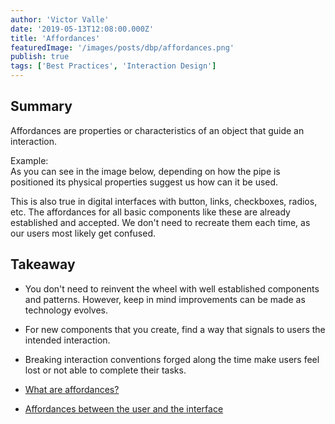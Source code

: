 ```yaml
---
author: 'Victor Valle'
date: '2019-05-13T12:08:00.000Z'
title: 'Affordances'
featuredImage: '/images/posts/dbp/affordances.png'
publish: true
tags: ['Best Practices', 'Interaction Design']
---
```


## Summary

Affordances are properties or characteristics of an object that guide an interaction.

Example:  
As you can see in the image below, depending on how the pipe is positioned its physical properties suggest us how can it be used.

This is also true in digital interfaces with button, links, checkboxes, radios, etc. The affordances for all basic components like these are already established and accepted. We don't need to recreate them each time, as our users most likely get confused.

## Takeaway

-   You don't need to reinvent the wheel with well established components and patterns. However, keep in mind improvements can be made as technology evolves.

-   For new components that you create, find a way that signals to users the intended interaction.

-   Breaking interaction conventions forged along the time make users feel lost or not able to complete their tasks.

*   [What are affordances?](https://www.interaction-design.org/literature/topics/affordances)

*   [Affordances between the user and the interface](https://uxdesign.cc/affordances-between-the-user-and-the-interface-24109f2f3e5a)
